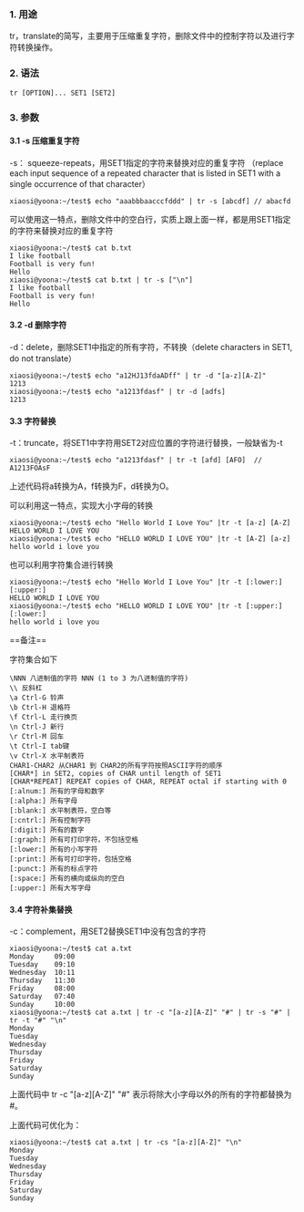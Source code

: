 ### 1. 用途

tr，translate的简写，主要用于压缩重复字符，删除文件中的控制字符以及进行字符转换操作。

### 2. 语法
```
tr [OPTION]... SET1 [SET2]
```
### 3. 参数

#### 3.1 -s 压缩重复字符

-s： squeeze-repeats，用SET1指定的字符来替换对应的重复字符 （replace each input sequence of  a  repeated  character  that  is listed in SET1 with a single occurrence of that character）
```
xiaosi@yoona:~/test$ echo "aaabbbaacccfddd" | tr -s [abcdf] // abacfd
```
可以使用这一特点，删除文件中的空白行，实质上跟上面一样，都是用SET1指定的字符来替换对应的重复字符

```
xiaosi@yoona:~/test$ cat b.txt
I like football
Football is very fun!
Hello
xiaosi@yoona:~/test$ cat b.txt | tr -s ["\n"]
I like football
Football is very fun!
Hello
```
#### 3.2 -d 删除字符

-d：delete，删除SET1中指定的所有字符，不转换（delete characters in SET1, do not translate）
```
xiaosi@yoona:~/test$ echo "a12HJ13fdaADff" | tr -d "[a-z][A-Z]"
1213
xiaosi@yoona:~/test$ echo "a1213fdasf" | tr -d [adfs]
1213
```
#### 3.3 字符替换

-t：truncate，将SET1中字符用SET2对应位置的字符进行替换，一般缺省为-t
```
xiaosi@yoona:~/test$ echo "a1213fdasf" | tr -t [afd] [AFO]  // A1213FOAsF
```
上述代码将a转换为A，f转换为F，d转换为O。

可以利用这一特点，实现大小字母的转换
```
xiaosi@yoona:~/test$ echo "Hello World I Love You" |tr -t [a-z] [A-Z]
HELLO WORLD I LOVE YOU
xiaosi@yoona:~/test$ echo "HELLO WORLD I LOVE YOU" |tr -t [A-Z] [a-z]
hello world i love you
```
也可以利用字符集合进行转换
```
xiaosi@yoona:~/test$ echo "Hello World I Love You" |tr -t [:lower:] [:upper:]
HELLO WORLD I LOVE YOU
xiaosi@yoona:~/test$ echo "HELLO WORLD I LOVE YOU" |tr -t [:upper:] [:lower:]
hello world i love you
```

==备注==

字符集合如下
```
\NNN 八进制值的字符 NNN (1 to 3 为八进制值的字符)
\\ 反斜杠
\a Ctrl-G 铃声
\b Ctrl-H 退格符
\f Ctrl-L 走行换页
\n Ctrl-J 新行
\r Ctrl-M 回车
\t Ctrl-I tab键
\v Ctrl-X 水平制表符
CHAR1-CHAR2 从CHAR1 到 CHAR2的所有字符按照ASCII字符的顺序
[CHAR*] in SET2, copies of CHAR until length of SET1
[CHAR*REPEAT] REPEAT copies of CHAR, REPEAT octal if starting with 0
[:alnum:] 所有的字母和数字
[:alpha:] 所有字母
[:blank:] 水平制表符，空白等
[:cntrl:] 所有控制字符
[:digit:] 所有的数字
[:graph:] 所有可打印字符，不包括空格
[:lower:] 所有的小写字符
[:print:] 所有可打印字符，包括空格
[:punct:] 所有的标点字符
[:space:] 所有的横向或纵向的空白
[:upper:] 所有大写字母
```
#### 3.4 字符补集替换

-c：complement，用SET2替换SET1中没有包含的字符
```
xiaosi@yoona:~/test$ cat a.txt
Monday     09:00
Tuesday    09:10
Wednesday  10:11
Thursday   11:30
Friday     08:00
Saturday   07:40
Sunday     10:00
xiaosi@yoona:~/test$ cat a.txt | tr -c "[a-z][A-Z]" "#" | tr -s "#" | tr -t "#" "\n"
Monday
Tuesday
Wednesday
Thursday
Friday
Saturday
Sunday
```
上面代码中 tr -c "[a-z][A-Z]" "#" 表示将除大小字母以外的所有的字符都替换为#。

上面代码可优化为：
```
xiaosi@yoona:~/test$ cat a.txt | tr -cs "[a-z][A-Z]" "\n"
Monday
Tuesday
Wednesday
Thursday
Friday
Saturday
Sunday
```
